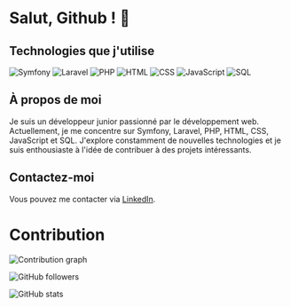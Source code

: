 # Salut, Github ! 👋

## Technologies que j'utilise

![Symfony](https://img.shields.io/badge/-Symfony-000000?style=flat&logo=symfony&logoColor=white)
![Laravel](https://img.shields.io/badge/-Laravel-FF2D20?style=flat&logo=laravel&logoColor=white)
![PHP](https://img.shields.io/badge/-PHP-777BB4?style=flat&logo=php&logoColor=white)
![HTML](https://img.shields.io/badge/-HTML5-E34F26?style=flat&logo=html5&logoColor=white)
![CSS](https://img.shields.io/badge/-CSS3-1572B6?style=flat&logo=css3&logoColor=white)
![JavaScript](https://img.shields.io/badge/-JavaScript-F7DF1E?style=flat&logo=javascript&logoColor=black)
![SQL](https://img.shields.io/badge/-SQL-4479A1?style=flat&logo=mysql&logoColor=white)

## À propos de moi

Je suis un développeur junior passionné par le développement web. Actuellement, je me concentre sur Symfony, Laravel, PHP, HTML, CSS, JavaScript et SQL. J'explore constamment de nouvelles technologies et je suis enthousiaste à l'idée de contribuer à des projets intéressants.

## Contactez-moi

Vous pouvez me contacter via [LinkedIn](https://fr.linkedin.com/in/amine-ben-farhat-bb05a52b5).


# Contribution

![Contribution graph](https://raw.githubusercontent.com/amn93p/amn93p/output/github-contribution-grid-snake.svg)


![GitHub followers](https://img.shields.io/github/followers/amn93p?label=Follow&style=social)

![GitHub stats](https://github-readme-stats.vercel.app/api?username=amn93p&show_icons=true)

